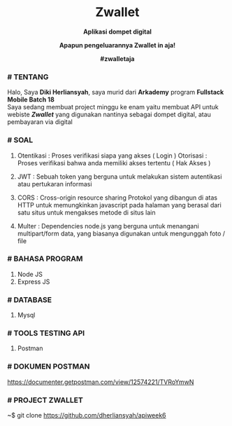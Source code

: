 <h1 align="center">Zwallet</h1>

<p align="center"><b>Aplikasi dompet digital</b></p>
<p align="center"><b>Apapun pengeluarannya Zwallet in aja!</b></p>
<p align="center"><b>#zwalletaja</b></p>

### # TENTANG

Halo, Saya <b>Diki Herliansyah</b>, saya murid dari <b>Arkademy</b> program <b>Fullstack Mobile Batch 18</b><br>
Saya sedang membuat project minggu ke enam yaitu membuat API untuk webiste <b><i>Zwallet</b></i> yang digunakan nantinya sebagai dompet digital, atau pembayaran via digital

### # SOAL

1. Otentikasi : Proses verifikasi siapa yang akses ( Login )
   Otorisasi  : Proses verifikasi bahwa anda memiliki akses tertentu ( Hak Akses )
  
2. JWT        : Sebuah token yang berguna untuk melakukan sistem autentikasi atau pertukaran informasi

3. CORS       : Cross-origin resource sharing Protokol yang dibangun di atas HTTP untuk memungkinkan javascript pada halaman yang berasal dari satu situs untuk mengakses metode di situs lain

4. Multer     : Dependencies node.js yang berguna untuk menangani multipart/form data, yang biasanya digunakan untuk mengunggah foto / file


### # BAHASA PROGRAM

1. Node JS
2. Express JS

### # DATABASE

1. Mysql

### # TOOLS TESTING API

1. Postman

### # DOKUMEN POSTMAN

https://documenter.getpostman.com/view/12574221/TVRoYmwN

### # PROJECT ZWALLET

~$ git clone https://github.com/dherliansyah/apiweek6

